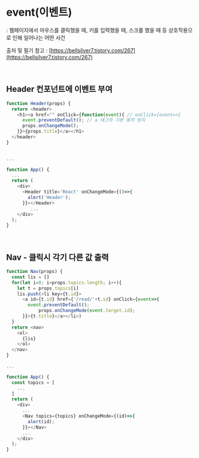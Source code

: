 # event(이벤트)

: 웹페이지에서 마우스를 클릭했을 때, 키를 입력했을 때, 스크롤 했을 때 등 상호작용으로 인해 일어나는 어떤 사건

출처 및 필기 참고 : [https://bellsilver7.tistory.com/267](https://bellsilver7.tistory.com/267) 

<br>

## Header 컨포넌트에 이벤트 부여

```javascript
function Header(props) {
  return <header> 
    <h1><a href="" onClick={function(event){ // onClick={event=>{
      event.preventDefault(); // a 태그의 기본 동작 방지
      props.onChangeMode();
    }}>{props.title}</a></h1>
  </header>
}


...

function App() {
  ...
  return (
    <div>
      <Header title='React' onChangeMode={()=>{
        alert('Header');
      }}></Header>
	     ...
    </div>
  );
}
```
<br>

## Nav - 클릭시 각기 다른 값 출력

```javascript
function Nav(props) {
  const lis = []
  for(let i=0; i<props.topics.length; i++){
    let t = props.topics[i]
    lis.push(<li key={t.id}>
      <a id={t.id} href={'/read/'+t.id} onClick={event=>{
        event.preventDefault();
	        props.onChangeMode(event.target.id);
      }}>{t.title}</a></li>)
  }
  return <nav>
    <ol>
      {lis}  
    </ol>
  </nav>
}

...

function App() {
  const topics = [
    ...
  ]
  return (
    <div>
      ...
      <Nav topics={topics} onChangeMode={(id)=>{
        alert(id);
      }}></Nav>
      ...
    </div>
  );
}
```